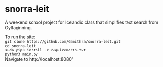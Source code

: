 # snorra-leit

A weekend school project for Icelandic class that simplifies text search from Gylfaginning.

To run the site:\
`git clone https://github.com/Gamithra/snorra-leit.git`\
`cd snorra-leit`\
`sudo pip3 install -r requirements.txt`\
`python3 main.py`\
Navigate to http://localhost:8080/
